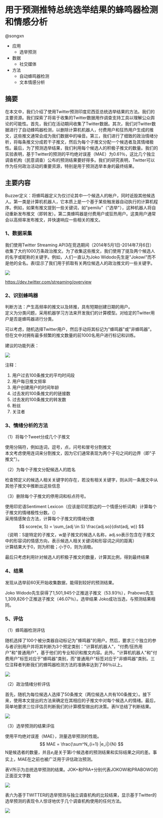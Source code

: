 # 用于预测推特总统选举结果的蜂鸣器检测和情感分析

@songxn

* 应用
  - 选举预测
* 数据
  - 社交媒体
* 方法
  - 自动蜂鸣器检测
  - 文本情感分析

## 摘要

在本文中，我们介绍了使用Twitter预测印度尼西亚总统选举结果的方法。我们的主要资源。我们探索了将易于收集的Twitter数据用作调查支持工具以理解公众舆论的可能性。首先，我们在活动期间收集了Twitter数据。其次，我们对Twitter数据进行了自动蜂鸣器检测，以删除计算机机器人，付费用户和狂热用户生成的推文，这些推文通常会成为我们数据中的噪音。第三，我们进行了细致的政治情绪分析，将每条推文分成若干子推文，然后为每个子推文分配一个候选者及其情绪极性。最后，为了预测选举结果，我们利用每个候选人的积极子推文的数量。我们的实验表明，基于Twitter的预测的平均绝对误差（MAE）为0.61％，这比几个独立调查机构（民意调查）公布的预测结果要好得多。我们的研究表明，Twitter可以作为任何政治活动的重要资源，特别是用于预测选举本身的最终结果。

## 主要内容

Buzzer定义：将蜂鸣器定义为仅讨论其中一个候选人的帐户，同时诋毁其他候选人。第一类是计算机机器人，它本质上是一个基于某些触发器自动执行的计算机程序。例如，如果有推文提到一些关键词，如"pemilu"（"选举"），这种机器人将自动重新发布推文（即转发）。第二类蜂鸣器是付费用户或狂热用户。这类用户通常会以高频率发布推文，并快速响应一些相关的推文。

### 1、数据采集

我们使用Twitter Streaming API3在竞选期间（2014年5月1日-2014年7月6日）收集了大约1000万条政治推文。为了收集这些推文，我们使用了提及两个候选人的名字或昵称的关键字。例如，人们一直认为Joko Widodo先生是"Jokowi"而不是他的全名。表I显示了我们用于抓取有关两位候选人的政治推文的一些关键字。

![](the-candidate-keywords.png)

https://dev.twitter.com/streaming/overview

### 2、识别蜂鸣器

判断方法：产生高频率的推文以及转推，具有短期创建日期的用户。  
定义为分类问题，采用机器学习方法来开发我们的计算模型。对给定的Twitter用户是否是蜂鸣器进行分类。

可以考虑，随机选择Twitter用户，然后手动将其标记为"蜂鸣器"或"非蜂鸣器"。但在文中对拥有最多频繁的推文数量的前1000名用户进行标记和训练。

建议的功能列表：

![](list-of-proposed-features.png)

注释：

1. 用户过去100条推文的平均时间段
2. 用户每日推文频率
3. 用户创建用户的时间年龄
4. 过去发的100条推文的的链接数
5. 过去发的100条推文的转发数
6. 粉丝
7. 关注者

### 3、情绪分析的方法

（1）将每个Tweet分成几个子推文

使用分隔符，例如连词，逗号，点，问号和冒号分割推文  
本文考虑使用连词来分割推文，因为它们通常表现为两个子句之间的边界（即"子推文"）。

（2）为每个子推文分配候选人的姓名

检查预定义的候选人相关关键字的存在，若没有相关关键字，则从同一条推文中从其他子推文中推断出这些信息

（3）删除每个子推文的停用词和标点符号。

使用印尼语Sentiment Lexicon（应该是印尼那边的一个情感分析词典）计算每个子推文的情绪极性分数。（）  
采用情感聚合方法，计算每个子推文的情绪分数
$$ score(w, S) = \sum_{adj \in S} \frac{adj.so}{dist(adj, w)} $$
（说明：S是特定的子推文，w是子推文的候选人名称，adj.so表示包含在子推文中的形容词的情感方向，表示候选人相关关键词和形容词之间的距离）  
计算结果大于0，则为积极；小于0，则为消极。

最后只考虑利用针对候选人的积极子推文的数量，计算其比例，得到最终结果

### 4、结果

发现从选举前60天开始收集数据，能得到较好的预测结果。

Joko Widodo先生获得了1,501,945个正推送子推文（53.93％），Prabowo先生1,309,826个正推送子推文（46.07％）。选举结果 Joko成功当选，与预测结果相同。

### 5、评估

（1）蜂鸣器检测评估

随机选择了100个被分类器自动标记为"蜂鸣器"的用户。然后，要求三个独立的参与者识别用户并将其判断为3个预定类别："计算机机器人"，"付费/狂热用户"和"普通用户"，基于他们的专业知识和推文内容。此外，"计算机机器人"和"付费用户"标签对应于"蜂鸣器"类别，而"普通用户"标签对应于"非蜂鸣器"类别。三位注释者判断我们的蜂鸣器检测方法的准确率达到了86％以上。

![](evaluation-results-of-buzzer.png)

（2）政治情绪分析评估

首先，随机为每位候选人选择了50条推文（两位候选人共有100条推文）。接下来，使用本文提出的方法来确定在其相应的子推文中对每个候选人的情绪。最后，简单地要求三位评估员判断我们的计算模型做出的决策。表IV总结了判断结果。

![](evaluation-results-of-sentiment.png)

（3）选举预测的结果评估

使用平均绝对误差（MAE），测量选举预测的性能。
$$ MAE = \frac{\sum^N_{i=1} |e_i|}{N} $$
N是候选者的数量，并且$e_i$是关于第i个候选者的预测结果和实际结果之间的差。事实上，MAE在之前也被广泛用于评估政治预测。

表V所示为总统选举预测的结果。JOK+和PRA+分别代表JOKOWI和PRABOWO的正面亚文字数

![](prediction.png)

表六为基于TWITTER的选举预测与独立调查机构的比较结果，显示基于Twitter的选举预测的表现令人惊讶地优于几个调查机构使用的任何方法。

![](predictions.png)
